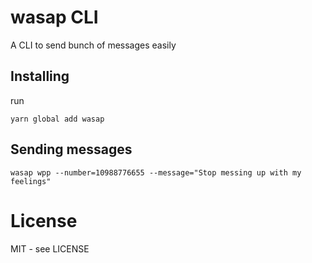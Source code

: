# wasap CLI

A CLI to send bunch of messages easily

## Installing

run

```shell
yarn global add wasap
```

## Sending messages

```shell
wasap wpp --number=10988776655 --message="Stop messing up with my feelings"
```

# License

MIT - see LICENSE
